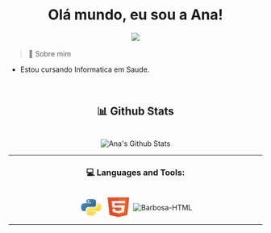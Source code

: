 <h1 align="center">
      Olá mundo, eu sou a Ana!
 
  
</h1>


<p align="center">   
  <a href="mailto:ana.carriel@unifesp.br" target="_blank"><img src="https://img.shields.io/badge/-Email-0D1117?style=for-the-badge&logo=gmail&logoColor=7B34A3"></a> 
</p>
  

  > 📌 Sobre mim
  - Estou cursando Informatica em Saude.


<br>

 <h2 align="center">📊 Github Stats</h2>

<br/>

<div>
  
  <div align="center">
    <img alt="Ana's Github Stats" src="https://github-readme-stats.vercel.app/api?username=ana-carriel&show_icons=true&include_all_commits=true&count_private=true&theme=react&hide_border=true&bg_color=0D1117&title_color=7B34A3&icon_color=7B34A3" height="180"/>
    <br/>
  </div>

<hr/>

<div align="center">

### 💻 Languages and Tools:

<div>
  <div style="display: inline_block"><br>
  <img align="center" alt="Barbosa-Python" height="40" width="50" src="https://raw.githubusercontent.com/devicons/devicon/master/icons/python/python-original.svg">
  <img align="center" alt="Barbosa-HTML" height="40" width="50" src="https://raw.githubusercontent.com/devicons/devicon/master/icons/html5/html5-original.svg">
  <img align="center" alt="Barbosa-HTML" height="40" width="50" src="https://cdn.jsdelivr.net/gh/devicons/devicon/icons/c/c-original.svg">

  
<hr/>
